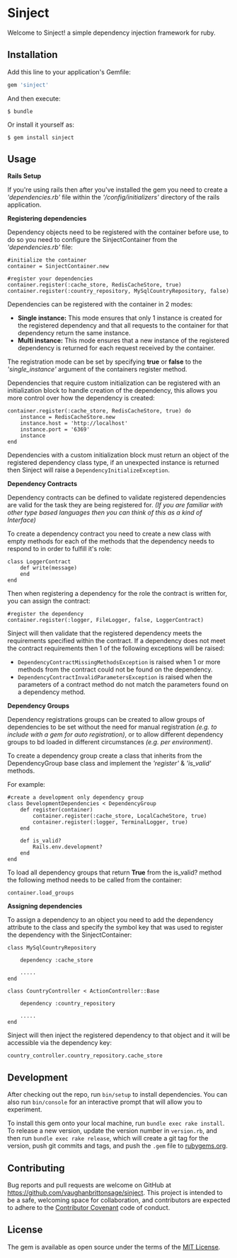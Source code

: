 
# Sinject

Welcome to Sinject! a simple dependency injection framework for ruby.

## Installation

Add this line to your application's Gemfile:

```ruby
gem 'sinject'
```

And then execute:

    $ bundle

Or install it yourself as:

    $ gem install sinject

## Usage

**Rails Setup**

If you're using rails then after you've installed the gem you need to create a *'dependencies.rb'* file within the *'/config/initializers'* directory of the rails application.

**Registering dependencies**

Dependency objects need to be registered with the container before use, to do so you need to configure the SinjectContainer from the *'dependencies.rb'* file:

    #initialize the container
    container = SinjectContainer.new
    
    #register your dependencies
    container.register(:cache_store, RedisCacheStore, true)
    container.register(:country_repository, MySqlCountryRepository, false)
   
Dependencies can be registered with the container in 2 modes:

- **Single instance:**  	This mode ensures that only 1 instance is created for the registered dependency and that all requests to the container for that dependency return the same instance.
- **Multi instance:**	This mode ensures that a new instance of the registered dependency is returned for each request received by the container. 

The registration mode can be set by specifying **true** or **false** to the *'single_instance'* argument of the containers register method.

Dependencies that require custom initialization can be registered with an initialization block to handle creation of the dependency, this allows you more control over how the dependency is created:

    container.register(:cache_store, RedisCacheStore, true) do
        instance = RedisCacheStore.new
        instance.host = 'http://localhost'
        instance.port = '6369'
        instance
    end

Dependencies with a custom initialization block must return an object of the registered dependency class type, if an unexpected instance is returned then Sinject will raise a `DependencyInitializeException`.

**Dependency Contracts**

Dependency contracts can be defined to validate registered dependencies are valid for the task they are being registered for. *(If you are familiar with other type based languages then you can think of this as a kind of Interface)*

To create a dependency contract you need to create a new class with empty methods for each of the methods that the dependency needs to respond to in order to fulfill it's role:

    class LoggerContract
        def write(message)
        end
    end

Then when registering a dependency for the role the contract is written for, you can assign the contract:

    #register the dependency
    container.register(:logger, FileLogger, false, LoggerContract)
    
Sinject will then validate that the registered dependency meets the requirements specified within the contract. If a dependency does not meet the contract requirements then 1 of the following exceptions will be raised:

- `DependencyContractMissingMethodsException` is raised when 1 or more methods from the contract could not be found on the dependency.
- `DependencyContractInvalidParametersException` is raised when the parameters of a contract method do not match the parameters found on a dependency method.

**Dependency Groups**

Dependency registrations groups can be created to allow groups of dependencies to be set without the need for manual registration *(e.g. to include with a gem for auto registration)*, or to allow different dependency groups to bd loaded in different circumstances *(e.g. per environment)*.

To create a dependency group create a class that inherits from the DependencyGroup base class and implement the *'register'* & *'is_valid'* methods.

For example:

    #create a development only dependency group
    class DevelopmentDependencies < DependencyGroup
        def register(container)
            container.register(:cache_store, LocalCacheStore, true)
            container.register(:logger, TerminalLogger, true)
        end
        
        def is_valid?
            Rails.env.development?
        end
    end

To load all dependency groups that return **True** from the is_valid? method the following method needs to be called from the container:

    container.load_groups

**Assigning dependencies**

To assign a dependency to an object you need to add the dependency attribute to the class and specify the symbol key that was used to register the dependency with the SinjectContainer:

    class MySqlCountryRepository
	    
	    dependency :cache_store
		
		.....
	end

    class CountryController < ActionController::Base
	
		dependency :country_repository    

		.....
    end

Sinject will then inject the registered dependency to that object and it will be accessible via the dependency key:

    country_controller.country_repository.cache_store
 

## Development

After checking out the repo, run `bin/setup` to install dependencies. You can also run `bin/console` for an interactive prompt that will allow you to experiment.

To install this gem onto your local machine, run `bundle exec rake install`. To release a new version, update the version number in `version.rb`, and then run `bundle exec rake release`, which will create a git tag for the version, push git commits and tags, and push the `.gem` file to [rubygems.org](https://rubygems.org).

## Contributing

Bug reports and pull requests are welcome on GitHub at https://github.com/vaughanbrittonsage/sinject. This project is intended to be a safe, welcoming space for collaboration, and contributors are expected to adhere to the [Contributor Covenant](http://contributor-covenant.org) code of conduct.


## License

The gem is available as open source under the terms of the [MIT License](http://opensource.org/licenses/MIT).

